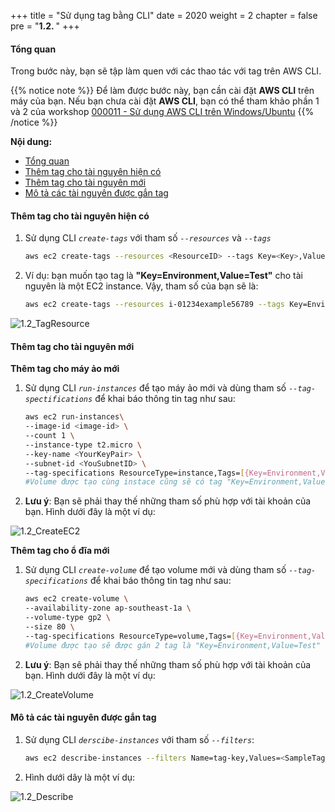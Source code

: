 +++
title = "Sử dụng tag bằng CLI"
date = 2020
weight = 2
chapter = false
pre = "<b>1.2. </b>"
+++
#### Tổng quan

Trong bước này, bạn sẽ tập làm quen với các thao tác với tag trên AWS CLI.

{{% notice note %}}
Để làm được bước này, bạn cần cài đặt **AWS CLI** trên máy của bạn. Nếu bạn chưa cài đặt **AWS CLI**, bạn có thể tham khảo phần 1 và 2 của workshop [000011 - Sử dụng AWS CLI trên Windows/Ubuntu](https://000011.awsstudygroup.com/vi/)
{{% /notice %}}

**Nội dung:**
- [Tổng quan](#tổng-quan)
- [Thêm tag cho tài nguyên hiện có](#thêm-tag-cho-tài-nguyên-hiện-có)
- [Thêm tag cho tài nguyên mới](#thêm-tag-cho-tài-nguyên-mới)
- [Mô tả các tài nguyên được gắn tag](#mô-tả-các-tài-nguyên-được-gắn-tag)

#### Thêm tag cho tài nguyên hiện có
1. Sử dụng CLI *```create-tags```* với tham số *```--resources```* và *```--tags```* 
    ```bash
    aws ec2 create-tags --resources <ResourceID> --tags Key=<Key>,Value=<Value>
    ```
2. Ví dụ: bạn muốn tạo tag là **"Key=Environment,Value=Test"** cho tài nguyên là một EC2 instance. Vậy, tham số của bạn sẽ là:
    ```bash
    aws ec2 create-tags --resources i-01234example56789 --tags Key=Environment,Value=Test
    ```

![1.2_TagResource](../../../images/tag2/1cli.png?width=90pc)

#### Thêm tag cho tài nguyên mới

**Thêm tag cho máy ảo mới**

1. Sử dụng CLI *```run-instances```* để tạo máy ảo mới và dùng tham số *```--tag-spectifications```* để khai báo thông tin tag như sau:
    ```bash
    aws ec2 run-instances\
    --image-id <image-id> \
    --count 1 \
    --instance-type t2.micro \
    --key-name <YourKeyPair> \
    --subnet-id <YouSubnetID> \
    --tag-specifications ResourceType=instance,Tags=[{Key=Environment,Value=Test}] ResourceType=volume,Tags=[{Key=Environment,Value=Test}] 
    #Volume được tạo cùng instace cũng sẽ có tag "Key=Environment,Value=Test"
    ```
2. **Lưu ý**: Bạn sẽ phải thay thế những tham số phù hợp với tài khoản của bạn. Hình dưới đây là một ví dụ:

![1.2_CreateEC2](../../../images/tag2/2cli.png?width=90pc)

**Thêm tag cho ổ đĩa mới**

1. Sử dụng CLI *```create-volume```* để tạo volume mới và dùng tham số *```--tag-specifications```* để khai báo thông tin tag như sau:
    ```bash
    aws ec2 create-volume \
    --availability-zone ap-southeast-1a \
    --volume-type gp2 \
    --size 80 \
    --tag-specifications ResourceType=volume,Tags=[{Key=Environment,Value=Test},{Key=cost-center,Value=cc123}]
    #Volume được tạo sẽ được gán 2 tag là "Key=Environment,Value=Test" và "Key=cost-center,Value=cc123"
    ```
2. **Lưu ý**: Bạn sẽ phải thay thế những tham số phù hợp với tài khoản của bạn. Hình dưới đây là một ví dụ:

![1.2_CreateVolume](../../../images/tag2/3cli.png?width=90pc)

#### Mô tả các tài nguyên được gắn tag
1. Sử dụng CLI *```derscibe-instances```* với tham số *```--filters```*:
    ```bash
    aws ec2 describe-instances --filters Name=tag-key,Values=<SampleTagKey>
    ```
2. Hình dưới dây là một ví dụ:

![1.2_Describe](../../../images/tag2/4cli.png?width=90pc)

